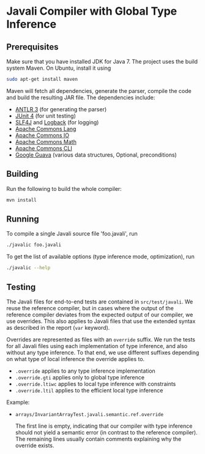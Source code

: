 Javali Compiler with Global Type Inference
==========================================

Prerequisites
-------------

Make sure that you have installed JDK for Java 7.
The project uses the build system Maven. On Ubuntu, install it using

```bash
sudo apt-get install maven
```

Maven will fetch all dependencies, generate the parser, compile the code
and build the resulting JAR file. The dependencies include:

- [ANTLR 3](http://www.antlr.org/wiki/display/ANTLR3/ANTLR+3+Wiki+Home) (for generating the parser)
- [JUnit 4](http://junit.org/) (for unit testing)
- [SLF4J](http://www.slf4j.org/) and [Logback](http://logback.qos.ch/) (for logging)
- [Apache Commons Lang](http://commons.apache.org/proper/commons-lang/)
- [Apache Commons IO](http://commons.apache.org/proper/commons-io/)
- [Apache Commons Math](http://commons.apache.org/proper/commons-math/)
- [Apache Commons CLI](http://commons.apache.org/proper/commons-cli/)
- [Google Guava](http://code.google.com/p/guava-libraries/) (various data structures, Optional, preconditions)


Building
--------

Run the following to build the whole compiler:

```bash
mvn install
```


Running
-------

To compile a single Javali source file 'foo.javali', run

```bash
./javalic foo.javali
```

To get the list of available options (type inference mode, optimization), run

```bash
./javalic --help
```


Testing
-------

The Javali files for end-to-end tests are contained in `src/test/javali`.
We reuse the reference compiler, but in cases where the output of the
reference compiler deviates from the expected output of our compiler,
we use overrides. This also applies to Javali files that use the extended
syntax as described in the report (`var` keyword).

Overrides are represented as files with an `override` suffix. We run the
tests for all Javali files using each implementation of type inference,
and also without any type inference. To that end, we use different
suffixes depending on what type of local inference the override applies to.

- `.override` applies to any type inference implementation
- `.override.gti` applies only to global type inference
- `.override.ltiwc` applies to local type inference with constraints
- `.override.ltil` applies to the efficient local type inference

Example:

- `arrays/InvariantArrayTest.javali.semantic.ref.override`

  The first line is empty, indicating that our compiler with type inference
  should not yield a semantic error (in contrast to the reference compiler).
  The remaining lines usually contain comments explaining why the override
  exists.